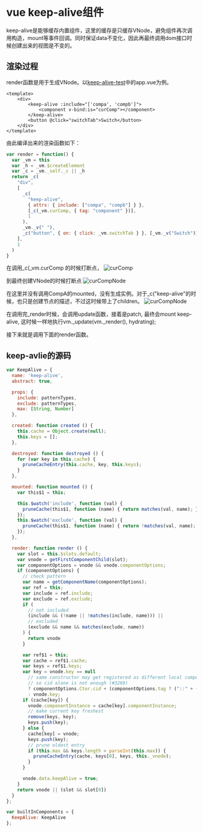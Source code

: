 # vue keep-alive组件
keep-alive是能够缓存内置组件，这里的缓存是只缓存VNode，避免组件再次调用构造，mount等事件回调。同时保证data不变化，因此再最终调用dom接口时候创建出来的视图是不变的。
## 渲染过程
render函数是用于生成VNode。以[keep-alive-test](https://github.com/codetest/vue/tree/master/vue-keealive-test)中的app.vue为例。
```vue
<template>
    <div>
        <keep-alive :include="['compa', 'compb']">
            <component v-bind:is="curComp"></component>
        </keep-alive>
        <button @click="switchTab">Switch</button>
    </div>
</template>
```
由此编译出来的渲染函数如下：
```javascript
var render = function() {
  var _vm = this
  var _h = _vm.$createElement
  var _c = _vm._self._c || _h
  return _c(
    "div",
    [
      _c(
        "keep-alive",
        { attrs: { include: ["compa", "compb"] } },
        [_c(_vm.curComp, { tag: "component" })],
        1
      ),
      _vm._v(" "),
      _c("button", { on: { click: _vm.switchTab } }, [_vm._v("Switch")])
    ],
    1
  )
}
```
在调用_c(_vm.curComp 的时候打断点，
![curComp](/images/keep-alive/CreateCompA.png)

到最终创建VNode的时候打断点
![curCompNode](/images/keep-alive/CompAVNode.png)

在这里并没有调用CompA的mounted，没有生成实例。对于_c("keep-alive"的时候，也只是创建节点的描述，不过这时候带上了children。
![curCompNode](/images/keep-alive/keep-alive.png)

在调用完_render时候，会调用update函数，接着是patch, 最终会mount keep-alive, 这时候一样地执行vm._update(vm._render(), hydrating);

接下来就是调用下面的render函数。

## keep-avlie的源码


```javascript
var KeepAlive = {
  name: 'keep-alive',
  abstract: true,

  props: {
    include: patternTypes,
    exclude: patternTypes,
    max: [String, Number]
  },

  created: function created () {
    this.cache = Object.create(null);
    this.keys = [];
  },

  destroyed: function destroyed () {
    for (var key in this.cache) {
      pruneCacheEntry(this.cache, key, this.keys);
    }
  },

  mounted: function mounted () {
    var this$1 = this;

    this.$watch('include', function (val) {
      pruneCache(this$1, function (name) { return matches(val, name); });
    });
    this.$watch('exclude', function (val) {
      pruneCache(this$1, function (name) { return !matches(val, name); });
    });
  },

  render: function render () {
    var slot = this.$slots.default;
    var vnode = getFirstComponentChild(slot);
    var componentOptions = vnode && vnode.componentOptions;
    if (componentOptions) {
      // check pattern
      var name = getComponentName(componentOptions);
      var ref = this;
      var include = ref.include;
      var exclude = ref.exclude;
      if (
        // not included
        (include && (!name || !matches(include, name))) ||
        // excluded
        (exclude && name && matches(exclude, name))
      ) {
        return vnode
      }

      var ref$1 = this;
      var cache = ref$1.cache;
      var keys = ref$1.keys;
      var key = vnode.key == null
        // same constructor may get registered as different local components
        // so cid alone is not enough (#3269)
        ? componentOptions.Ctor.cid + (componentOptions.tag ? ("::" + (componentOptions.tag)) : '')
        : vnode.key;
      if (cache[key]) {
        vnode.componentInstance = cache[key].componentInstance;
        // make current key freshest
        remove(keys, key);
        keys.push(key);
      } else {
        cache[key] = vnode;
        keys.push(key);
        // prune oldest entry
        if (this.max && keys.length > parseInt(this.max)) {
          pruneCacheEntry(cache, keys[0], keys, this._vnode);
        }
      }

      vnode.data.keepAlive = true;
    }
    return vnode || (slot && slot[0])
  }
};

var builtInComponents = {
  KeepAlive: KeepAlive
};
```
